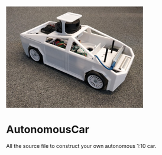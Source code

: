 ![](https://raw.githubusercontent.com/BastienV-SATIE/AutonomousCar/main/AutonomousPlateforme_small.jpg)

# AutonomousCar

All the source file to construct your own autonomous 1:10 car.
